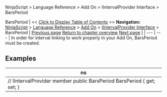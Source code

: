 ﻿
NinjaScript > Language Reference > Add On > IIntervalProvider Interface > BarsPeriod

BarsPeriod
| << [Click to Display Table of Contents](iintervalprovider_barsperiod.md) >> **Navigation:**     [NinjaScript](ninjascript-1.md) > [Language Reference](language_reference_wip-1.md) > [Add On](add_on-1.md) > [IIntervalProvider Interface](iintervalprovider_interface-1.md) > BarsPeriod | [Previous page](iintervalprovider_interface-1.md) [Return to chapter overview](iintervalprovider_interface-1.md) [Next page](inttabfactory_class-1.md) |
| --- | --- |
In order for interval linking to work properly in your Add On, BarsPeriod must be created.
## 
## Examples
| ns |
| --- |
| // IIntervalProvider member public BarsPeriod BarsPeriod { get; set; } |
